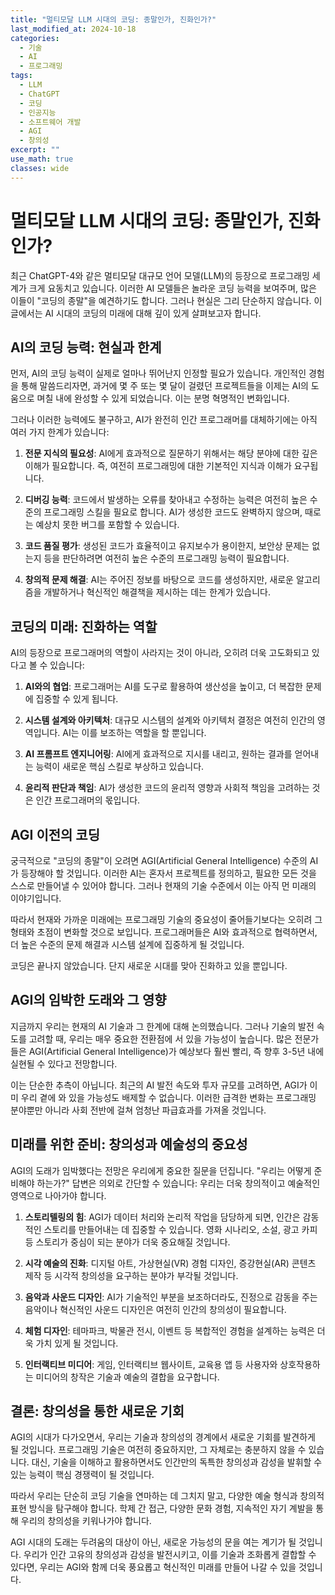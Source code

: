 ```yaml
---
title: "멀티모달 LLM 시대의 코딩: 종말인가, 진화인가?"
last_modified_at: 2024-10-18
categories:
  - 기술
  - AI
  - 프로그래밍
tags:
  - LLM
  - ChatGPT
  - 코딩
  - 인공지능
  - 소프트웨어 개발
  - AGI
  - 창의성
excerpt: ""
use_math: true
classes: wide
---
```


# 멀티모달 LLM 시대의 코딩: 종말인가, 진화인가?

최근 ChatGPT-4와 같은 멀티모달 대규모 언어 모델(LLM)의 등장으로 프로그래밍 세계가 크게 요동치고 있습니다. 이러한 AI 모델들은 놀라운 코딩 능력을 보여주며, 많은 이들이 "코딩의 종말"을 예견하기도 합니다. 그러나 현실은 그리 단순하지 않습니다. 이 글에서는 AI 시대의 코딩의 미래에 대해 깊이 있게 살펴보고자 합니다.

## AI의 코딩 능력: 현실과 한계

먼저, AI의 코딩 능력이 실제로 얼마나 뛰어난지 인정할 필요가 있습니다. 개인적인 경험을 통해 말씀드리자면, 과거에 몇 주 또는 몇 달이 걸렸던 프로젝트들을 이제는 AI의 도움으로 며칠 내에 완성할 수 있게 되었습니다. 이는 분명 혁명적인 변화입니다.

그러나 이러한 능력에도 불구하고, AI가 완전히 인간 프로그래머를 대체하기에는 아직 여러 가지 한계가 있습니다:

1. **전문 지식의 필요성**: AI에게 효과적으로 질문하기 위해서는 해당 분야에 대한 깊은 이해가 필요합니다. 즉, 여전히 프로그래밍에 대한 기본적인 지식과 이해가 요구됩니다.

2. **디버깅 능력**: 코드에서 발생하는 오류를 찾아내고 수정하는 능력은 여전히 높은 수준의 프로그래밍 스킬을 필요로 합니다. AI가 생성한 코드도 완벽하지 않으며, 때로는 예상치 못한 버그를 포함할 수 있습니다.

3. **코드 품질 평가**: 생성된 코드가 효율적이고 유지보수가 용이한지, 보안상 문제는 없는지 등을 판단하려면 여전히 높은 수준의 프로그래밍 능력이 필요합니다.

4. **창의적 문제 해결**: AI는 주어진 정보를 바탕으로 코드를 생성하지만, 새로운 알고리즘을 개발하거나 혁신적인 해결책을 제시하는 데는 한계가 있습니다.

## 코딩의 미래: 진화하는 역할

AI의 등장으로 프로그래머의 역할이 사라지는 것이 아니라, 오히려 더욱 고도화되고 있다고 볼 수 있습니다:

1. **AI와의 협업**: 프로그래머는 AI를 도구로 활용하여 생산성을 높이고, 더 복잡한 문제에 집중할 수 있게 됩니다.

2. **시스템 설계와 아키텍처**: 대규모 시스템의 설계와 아키텍처 결정은 여전히 인간의 영역입니다. AI는 이를 보조하는 역할을 할 뿐입니다.

3. **AI 프롬프트 엔지니어링**: AI에게 효과적으로 지시를 내리고, 원하는 결과를 얻어내는 능력이 새로운 핵심 스킬로 부상하고 있습니다.

4. **윤리적 판단과 책임**: AI가 생성한 코드의 윤리적 영향과 사회적 책임을 고려하는 것은 인간 프로그래머의 몫입니다.

## AGI 이전의 코딩

궁극적으로 "코딩의 종말"이 오려면 AGI(Artificial General Intelligence) 수준의 AI가 등장해야 할 것입니다. 이러한 AI는 혼자서 프로젝트를 정의하고, 필요한 모든 것을 스스로 만들어낼 수 있어야 합니다. 그러나 현재의 기술 수준에서 이는 아직 먼 미래의 이야기입니다.

따라서 현재와 가까운 미래에는 프로그래밍 기술의 중요성이 줄어들기보다는 오히려 그 형태와 초점이 변화할 것으로 보입니다. 프로그래머들은 AI와 효과적으로 협력하면서, 더 높은 수준의 문제 해결과 시스템 설계에 집중하게 될 것입니다.

코딩은 끝나지 않았습니다. 단지 새로운 시대를 맞아 진화하고 있을 뿐입니다.

## AGI의 임박한 도래와 그 영향

지금까지 우리는 현재의 AI 기술과 그 한계에 대해 논의했습니다. 그러나 기술의 발전 속도를 고려할 때, 우리는 매우 중요한 전환점에 서 있을 가능성이 높습니다. 많은 전문가들은 AGI(Artificial General Intelligence)가 예상보다 훨씬 빨리, 즉 향후 3-5년 내에 실현될 수 있다고 전망합니다.

이는 단순한 추측이 아닙니다. 최근의 AI 발전 속도와 투자 규모를 고려하면, AGI가 이미 우리 곁에 와 있을 가능성도 배제할 수 없습니다. 이러한 급격한 변화는 프로그래밍 분야뿐만 아니라 사회 전반에 걸쳐 엄청난 파급효과를 가져올 것입니다.

## 미래를 위한 준비: 창의성과 예술성의 중요성

AGI의 도래가 임박했다는 전망은 우리에게 중요한 질문을 던집니다. "우리는 어떻게 준비해야 하는가?" 답변은 의외로 간단할 수 있습니다: 우리는 더욱 창의적이고 예술적인 영역으로 나아가야 합니다.

1. **스토리텔링의 힘**: AGI가 데이터 처리와 논리적 작업을 담당하게 되면, 인간은 감동적인 스토리를 만들어내는 데 집중할 수 있습니다. 영화 시나리오, 소설, 광고 카피 등 스토리가 중심이 되는 분야가 더욱 중요해질 것입니다.

2. **시각 예술의 진화**: 디지털 아트, 가상현실(VR) 경험 디자인, 증강현실(AR) 콘텐츠 제작 등 시각적 창의성을 요구하는 분야가 부각될 것입니다.

3. **음악과 사운드 디자인**: AI가 기술적인 부분을 보조하더라도, 진정으로 감동을 주는 음악이나 혁신적인 사운드 디자인은 여전히 인간의 창의성이 필요합니다.

4. **체험 디자인**: 테마파크, 박물관 전시, 이벤트 등 복합적인 경험을 설계하는 능력은 더욱 가치 있게 될 것입니다.

5. **인터랙티브 미디어**: 게임, 인터랙티브 웹사이트, 교육용 앱 등 사용자와 상호작용하는 미디어의 창작은 기술과 예술의 결합을 요구합니다.

## 결론: 창의성을 통한 새로운 기회

AGI의 시대가 다가오면서, 우리는 기술과 창의성의 경계에서 새로운 기회를 발견하게 될 것입니다. 프로그래밍 기술은 여전히 중요하지만, 그 자체로는 충분하지 않을 수 있습니다. 대신, 기술을 이해하고 활용하면서도 인간만의 독특한 창의성과 감성을 발휘할 수 있는 능력이 핵심 경쟁력이 될 것입니다.

따라서 우리는 단순히 코딩 기술을 연마하는 데 그치지 말고, 다양한 예술 형식과 창의적 표현 방식을 탐구해야 합니다. 학제 간 접근, 다양한 문화 경험, 지속적인 자기 계발을 통해 우리의 창의성을 키워나가야 합니다.

AGI 시대의 도래는 두려움의 대상이 아닌, 새로운 가능성의 문을 여는 계기가 될 것입니다. 우리가 인간 고유의 창의성과 감성을 발전시키고, 이를 기술과 조화롭게 결합할 수 있다면, 우리는 AGI와 함께 더욱 풍요롭고 혁신적인 미래를 만들어 나갈 수 있을 것입니다.